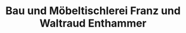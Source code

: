 ---
title: "Bau und Möbeltischlerei Franz und Waltraud Enthammer"
url: /mattighofen/bau-und-moebeltischlerei-franz-und-waltraud-enthammer/
shop: Türen
---